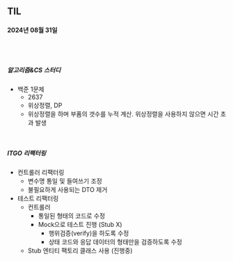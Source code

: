 ## TIL
#### 2024년 08월 31일

<br>
<br>

##### 알고리즘&CS 스터디
- 백준 1문제
    - 2637
    - 위상정렬, DP
    - 위상정렬을 하며 부품의 갯수를 누적 계산. 
    위상정렬을 사용하지 않으면 시간 초과 발생

<br>

##### ITGO 리팩터링
- 컨트롤러 리팩터링
    - 변수명 통일 및 들여쓰기 조정
    - 불필요하게 사용되는 DTO 제거
- 테스트 리팩터링
    - 컨트롤러
        - 통일된 형태의 코드로 수정
        - Mock으로 테스트 진행 (Stub X)
            - 행위검증(verify)을 하도록 수정
            - 상태 코드와 응답 데이터의 형태만을 검증하도록 수정
    - Stub 엔티티 팩토리 클래스 사용 (진행중)

<br>


